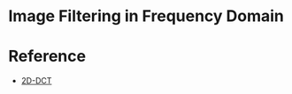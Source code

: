 # Image Filtering in Frequency Domain



# Reference

- [2D-DCT](https://ww2.mathworks.cn/help/images/discrete-cosine-transform.html)